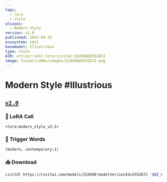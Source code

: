 ```yaml
---
tags:
  - lora
  - style
aliases:
  - Modern Style
version: v2.0
published: 2025-04-15
ecosystem: sdxl
basemodel: Illustrious
type: style
AIR: urn:air:sdxl:lora:civitai:224568@2552672
image: Visual/LoRAs/images/224568@2552672.png
---
```


# Modern Style #Illustrious

## [`v2.0`][v2.0]

### 🧩 LoRA Call

```
<lora:modern_style_v2:1>
```

### 🔑 Trigger Words

```
(modern, contemporary:1)
```

### 📥 Download

```bash
civitdl https://civitai.com/models/224568?modelVersionId=2552672 "$UI_HOME"/models/Lora
```

[v2.0]:https://civitai.com/models/224568?modelVersionId=2552672